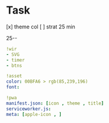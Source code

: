 # Task
[x] theme  col
[ ] strat 25 min

25--



```yaml
!wir
- SVG
- timer
- btns

!asset
color: 00BFA6 > rgb(85,239,196)
font: 

!pwa
manifest.json: [icon , theme , title]
serviceworker.js:
meta: [apple-icon , ]
```